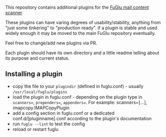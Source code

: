 This repository contains additional plugins for the [FuGlu mail content scanner](https://github.com/gryphius/fuglu/)

These plugins can have varing degrees of usability/stability, anything from "just some tinkering" to "production ready".
if a plugin is stable and used widely enough it may be moved to the main FuGlu repository eventually.

Feel free to change/add new plugins via PR.

Each plugin should have its own directory and a little readme telling about its purpose and current status.


Installing a plugin
-------------------

 * copy the file to your `plugindir` (defined in fuglu.conf) - usually `/usr/local/fuglu/plugins`
 * load the plugin in fuglu.conf  - depending on the plugin type in `scanners=`, `prependers=`, `appenders=`. For example: scanners=[...], imapcopy.IMAPCopyPlugin
 * add a config section in fuglu.conf or a dedicated conf.d/[pluginname].conf according to the plugin's documentation
 * run `fuglu --lint` to test the config
 * reload or restart fuglu

